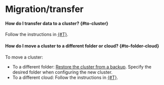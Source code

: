 # Migration/transfer

#### How do I transfer data to a cluster? {#to-cluster}

Follow the instructions in [{#T}](../../managed-mysql/tutorials/data-migration.md).

#### How do I move a cluster to a different folder or cloud? {#to-folder-cloud}

To move a cluster:
* To a different folder: [Restore the cluster from a backup](../../managed-mysql/operations/cluster-backups.md#restore). Specify the desired folder when configuring the new cluster.
* To a different cloud: Follow the instructions in [{#T}](../../managed-mysql/tutorials/data-migration.md).
